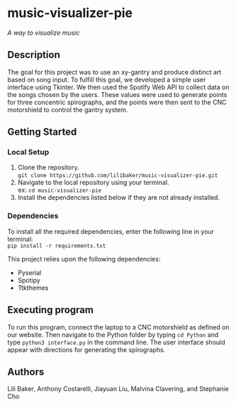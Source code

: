 # music-visualizer-pie
*A way to visualize music*

## Description
The goal for this project was to use an xy-gantry and produce distinct art based on song input. To fulfill this goal, we developed a simple user interface using Tkinter. We then used the Spotify Web API to collect data on the songs chosen by the users. These values were used to generate points for three concentric spirographs, and the points were then sent to the CNC motorshield to control the gantry system.


## Getting Started

### Local Setup
1. Clone the repository.<br>
    `git clone https://github.com/lilibaker/music-visualizer-pie.git`
2. Navigate to the local repository using your terminal.<br>
    ex: `cd music-visualizer-pie`
3. Install the dependencies listed below if they are not already installed.

### Dependencies
To install all the required dependencies, enter the following line in your terminal: <br>
`pip install -r requirements.txt`

This project relies upon the following dependencies:
* Pyserial
* Spotipy
* Ttkthemes

## Executing program
To run this program, connect the laptop to a CNC motorshield as defined on our website. Then navigate to the Python folder by typing `cd Python` and type `python3 interface.py` in the command line. The user interface should appear with directions for generating the spirographs.


## Authors
Lili Baker, Anthony Costarelli, Jiayuan Liu, Malvina Clavering, and Stephanie Cho
